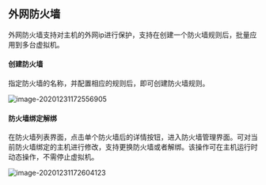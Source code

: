 ## 外网防火墙

外网防火墙支持对主机的外网ip进行保护，支持在创建一个防火墙规则后，批量应用到多台虚拟机。

#### 创建防火墙

指定防火墙的名称，并配置相应的规则后，即可创建防火墙规则。

![image-20201231172556905](https://static.ucloud.cn/125d704e23c4be6fd411d487a9ad9744.png)

 

#### 防火墙绑定解绑

在防火墙列表界面，点击单个防火墙后的详情按钮，进入防火墙管理界面。可对当前防火墙绑定的主机进行修改，支持更换防火墙或者解绑。该操作可在主机运行时动态操作，不需停止虚拟机。

![image-20201231172604123](https://static.ucloud.cn/1eb100a7a58185e87e3e3f17840fa9cb.png)

